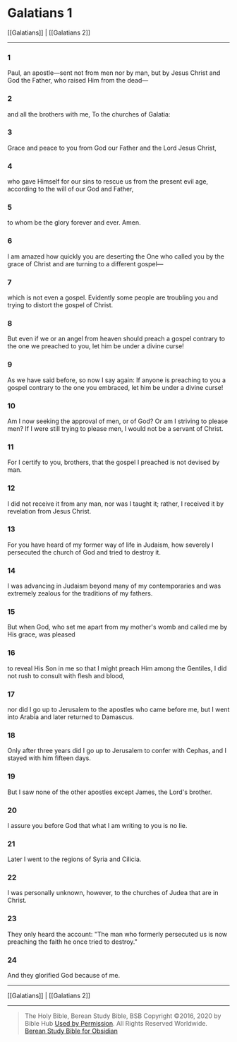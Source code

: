 # Galatians 1

[[Galatians]] | [[Galatians 2]]

---

### 1
Paul, an apostle—sent not from men nor by man, but by Jesus Christ and God the Father, who raised Him from the dead—

### 2
and all the brothers with me, To the churches of Galatia:

### 3
Grace and peace to you from God our Father and the Lord Jesus Christ,

### 4
who gave Himself for our sins to rescue us from the present evil age, according to the will of our God and Father,

### 5
to whom be the glory forever and ever. Amen.

### 6
I am amazed how quickly you are deserting the One who called you by the grace of Christ and are turning to a different gospel—

### 7
which is not even a gospel. Evidently some people are troubling you and trying to distort the gospel of Christ.

### 8
But even if we or an angel from heaven should preach a gospel contrary to the one we preached to you, let him be under a divine curse!

### 9
As we have said before, so now I say again: If anyone is preaching to you a gospel contrary to the one you embraced, let him be under a divine curse!

### 10
Am I now seeking the approval of men, or of God? Or am I striving to please men? If I were still trying to please men, I would not be a servant of Christ.

### 11
For I certify to you, brothers, that the gospel I preached is not devised by man.

### 12
I did not receive it from any man, nor was I taught it; rather, I received it by revelation from Jesus Christ.

### 13
For you have heard of my former way of life in Judaism, how severely I persecuted the church of God and tried to destroy it.

### 14
I was advancing in Judaism beyond many of my contemporaries and was extremely zealous for the traditions of my fathers.

### 15
But when God, who set me apart from my mother's womb and called me by His grace, was pleased

### 16
to reveal His Son in me so that I might preach Him among the Gentiles, I did not rush to consult with flesh and blood,

### 17
nor did I go up to Jerusalem to the apostles who came before me, but I went into Arabia and later returned to Damascus.

### 18
Only after three years did I go up to Jerusalem to confer with Cephas, and I stayed with him fifteen days.

### 19
But I saw none of the other apostles except James, the Lord's brother.

### 20
I assure you before God that what I am writing to you is no lie.

### 21
Later I went to the regions of Syria and Cilicia.

### 22
I was personally unknown, however, to the churches of Judea that are in Christ.

### 23
They only heard the account: "The man who formerly persecuted us is now preaching the faith he once tried to destroy."

### 24
And they glorified God because of me.

---

[[Galatians]] | [[Galatians 2]]

---

> The Holy Bible, Berean Study Bible, BSB
> Copyright &copy;2016, 2020 by Bible Hub
> [Used by Permission](https://berean.bible/terms.htm). All Rights Reserved Worldwide.
> [Berean Study Bible for Obsidian](https://github.com/gapmiss/berean-study-bible-for-obsidian)</small>

